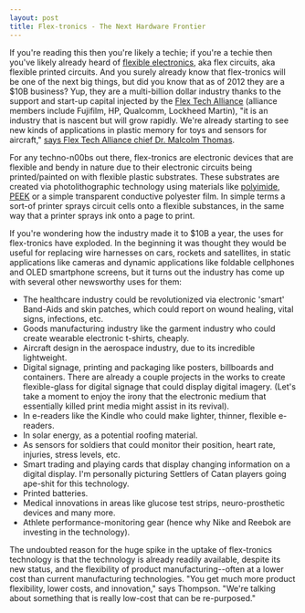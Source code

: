 ```yaml
---
layout: post
title: Flex-tronics - The Next Hardware Frontier
---
```

If you're reading this then you're likely a techie; if you're a techie then you've likely already heard of <a href="http://en.wikipedia.org/wiki/Flexible_electronics">flexible electronics</a>, aka flex circuits, aka flexible printed circuits. And you surely already know that flex-tronics will be one of the next big things, but did you know that as of 2012 they are a $10B business? Yup, they are a multi-billion dollar industry thanks to the support and start-up capital injected by the <a href="http://www.flextech.org/">Flex Tech Alliance</a> (alliance members include Fujifilm, HP, Qualcomm, Lockheed Martin), "it is an industry that is nascent but will grow rapidly. We're already starting to see new kinds of applications in plastic memory for toys and sensors for aircraft," <a href="http://venturebeat.com/2012/04/16/the-age-of-flexible-electronics-is-upon-us/">says Flex Tech Alliance chief Dr. Malcolm Thomas</a>.

For any techno-n00bs out there, flex-tronics are electronic devices that are flexible and bendy in nature due to their electronic circuits being printed/painted on with flexible plastic substrates. These substrates are created via photolithographic technology using materials like <a href="http://en.wikipedia.org/wiki/Polyimide">polyimide</a>, <a href="http://en.wikipedia.org/wiki/PEEK">PEEK</a> or a simple transparent conductive polyester film. In simple terms a sort-of printer sprays circuit cells onto a flexible substances, in the same way that a printer sprays ink onto a page to print.

If you're wondering how the industry made it to $10B a year, the uses for flex-tronics have exploded. In the beginning it was thought they would be useful for replacing wire harnesses on cars, rockets and satellites, in static applications like cameras and dynamic applications like foldable cellphones and OLED smartphone screens, but it turns out the industry has come up with several other newsworthy uses for them:

- The healthcare industry could be revolutionized via electronic 'smart' Band-Aids and skin patches, which could report on wound healing, vital signs, infections, etc.
- Goods manufacturing industry like the garment industry who could create wearable electronic t-shirts, cheaply.
- Aircraft design in the aerospace industry, due to its incredible lightweight.
- Digital signage, printing and packaging like posters, billboards and containers.  There are already a couple projects in the works to create flexible-glass for digital signage that could display digital imagery. (Let's take a moment to enjoy the irony that the electronic medium that essentially killed print media might assist in its revival).
- In e-readers like the Kindle who could make lighter, thinner, flexible e-readers.
- In solar energy, as a potential roofing material.
- As sensors for soldiers that could monitor their position, heart rate, injuries, stress levels, etc.
- Smart trading and playing cards that display changing information on a digital display. I'm personally picturing Settlers of Catan players going ape-shit for this technology.
- Printed batteries.
- Medical innovations in areas like glucose test strips, neuro-prosthetic devices and many more.
- Athlete performance-monitoring gear (hence why Nike and Reebok are investing in the technology).

The undoubted reason for the huge spike in the uptake of flex-tronics technology is that the technology is already readily available, despite its new status, and the flexibility of  product manufacturing--often at a lower cost than current manufacturing technologies. "You get much more product flexibility, lower costs, and innovation," says Thompson. "We're talking about something that is really low-cost that can be re-purposed."